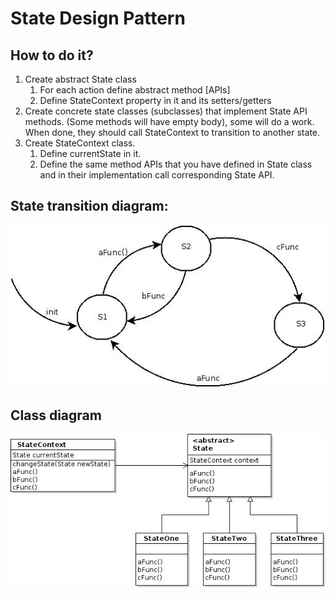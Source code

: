 # State Design Pattern

## How to do it?

1. Create abstract State class
    1. For each action define abstract method [APIs]
    2. Define StateContext property in it and its setters/getters
2. Create concrete state classes (subclasses) that implement State API methods. (Some methods will have empty body), some will do a work. When done, they should call StateContext to transition to another state.
3. Create StateContext class.
    1. Define currentState in it.
    2. Define the same method APIs that you have defined in State class and in their implementation call corresponding State API.

## State transition diagram:
![alt tag](https://github.com/bozanarh/design_patterns/blob/master/statePattern/stateTransitions.jpg)

## Class diagram
![alt tag](https://github.com/bozanarh/design_patterns/blob/master/statePattern/statePatternClass.jpg)
